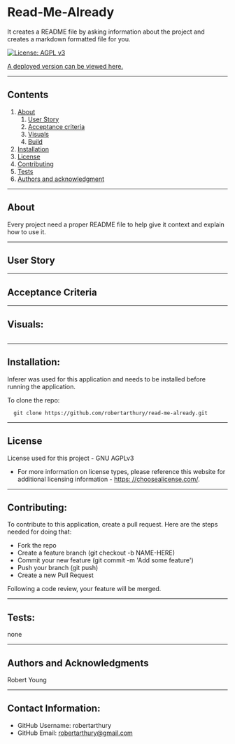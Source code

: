 
  
# Read-Me-Already

  It creates a README file by asking information about the project and creates a markdown formatted file for you.

  [![License: AGPL v3](https://img.shields.io/badge/License-AGPL%20v3-blue.svg)](https://www.gnu.org/licenses/agpl-3.0)

  [A deployed version can be viewed here.](https://robertarthury.github.io/read-me-already/)
  
---
## Contents

1. [About](#about)
    1. [User Story](#user%20story)
    2. [Acceptance criteria](#acceptance%20criteria)
    3. [Visuals](#visuals)
    4. [Build](#build)
2. [Installation](#installation)
3. [License](#license)
4. [Contributing](#contributing)
5. [Tests](#tests)
6. [Authors and acknowledgment](#authors%20and%20acknowledgment)

---
## About

  Every project need a proper README file to help give it context and explain how to use it.

---

## User Story
  

---

## Acceptance Criteria
  
  
---
## Visuals:

  ![]()

---

## Installation:
  Inferer was used for this application and needs to be installed before running the application.

  To clone the repo:
  
      git clone https://github.com/robertarthury/read-me-already.git
  
---

## License
  License used for this project - GNU AGPLv3
  * For more information on license types, please reference this website
  for additional licensing information - [https: //choosealicense.com/](https://choosealicense.com/).

---

## Contributing:
  
  To contribute to this application, create a pull request.
  Here are the steps needed for doing that:
  - Fork the repo
  - Create a feature branch (git checkout -b NAME-HERE)
  - Commit your new feature (git commit -m 'Add some feature')
  - Push your branch (git push)
  - Create a new Pull Request

  Following a code review, your feature will be merged.


---

## Tests:
  none

---

## Authors and Acknowledgments
  Robert Young

---

## Contact Information:
* GitHub Username: robertarthury
* GitHub Email: robertarthury@gmail.com
  

